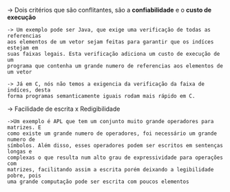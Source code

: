 

-> Dois critérios que são conflitantes, são a **confiabilidade** e o **custo de execução** 

	-> Um exemplo pode ser Java, que exige uma verificação de todas as referencias
	aos elementos de um vetor sejam feitas para garantir que os indíces estejam em
	suas faixas legais. Esta verificação adiciona um custo de execução de um
	programa que contenha um grande numero de referencias aos elementos de um vetor

	-> Já em C, nós não temos a exigencia da verificação da faixa de indíces, desta
	forma programas semanticamente iguais rodam mais rápido em C.



-> Facilidade de escrita x Redigibilidade

	->Um exemplo é APL que tem um conjunto muito grande operadores para matrizes. E
	como existe um grande numero de operadores, foi necessário um grande numero de
	símbolos. Além disso, esses operadores podem ser escritos em sentenças longas e
	complexas o que resulta num alto grau de expressividade para operações com
	matrizes, facilitando assim a escrita porém deixando a legibilidade pobre, pois
	uma grande computação pode ser escrita com poucos elementos